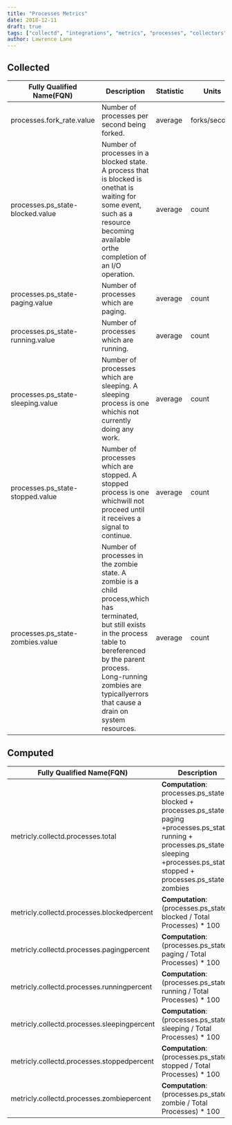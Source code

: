 ```yaml
---
title: "Processes Metrics"
date: 2018-12-11
draft: true
tags: ["collectd", "integrations", "metrics", "processes", "collectors" ]
author: Lawrence Lane
---
```


## Collected
| Fully Qualified Name(FQN)         | Description                                                                                                                                                                                                                                              | Statistic | Units        | Min | Max  | Sparse Data Strategy(SDS) | BASE | CORR | UTIL |
|-----------------------------------|----------------------------------------------------------------------------------------------------------------------------------------------------------------------------------------------------------------------------------------------------------|-----------|--------------|-----|------|---------------------------|------|------|------|
| processes.fork_rate.value         | Number of processes per second being forked.                                                                                                                                                                                                             | average   | forks/second | 0   | none | none                      | yes  | no   | no   |
| processes.ps_state-blocked.value  | Number of processes in a blocked state. A process that is blocked is onethat is waiting for some event, such as a resource becoming available orthe completion of an I/O operation.                                                                      | average   | count        | 0   | none | none                      | yes  | no   | no   |
| processes.ps_state-paging.value   | Number of processes which are paging.                                                                                                                                                                                                                    | average   | count        | 0   | none | none                      | yes  | no   | no   |
| processes.ps_state-running.value  | Number of processes which are running.                                                                                                                                                                                                                   | average   | count        | 0   | none | none                      | yes  | no   | no   |
| processes.ps_state-sleeping.value | Number of processes which are sleeping. A sleeping process is one whichis not currently doing any work.                                                                                                                                                  | average   | count        | 0   | none | none                      | yes  | no   | no   |
| processes.ps_state-stopped.value  | Number of processes which are stopped. A stopped process is one whichwill not proceed until it receives a signal to continue.                                                                                                                            | average   | count        | 0   | none | none                      | yes  | no   | no   |
| processes.ps_state-zombies.value  | Number of processes in the zombie state. A zombie is a child process,which has terminated, but still exists in the process table to bereferenced by the parent process. Long-running zombies are typicallyerrors that cause a drain on system resources. | average   | count        | 0   | none | none                      | yes  | no   | no   |

## Computed

| Fully Qualified Name(FQN)                   | Description                                                                                                                                                                           | Statistic | Units   | Min | Max  | BASE | CORR | UTIL |
|---------------------------------------------|---------------------------------------------------------------------------------------------------------------------------------------------------------------------------------------|-----------|---------|-----|------|------|------|------|
| metricly.collectd.processes.total           | **Computation**: processes.ps_state-blocked + processes.ps_state-paging +processes.ps_state-running + processes.ps_state-sleeping +processes.ps_state-stopped + processes.ps_state-zombies | average   | count   | 0   | none | yes  | yes  | no   |
| metricly.collectd.processes.blockedpercent  | **Computation**: (processes.ps_state-blocked / Total Processes) * 100                                                                                                                      | average   | percent | 0   | 100  | yes  | no   | no   |
| metricly.collectd.processes.pagingpercent   | **Computation**: (processes.ps_state-paging / Total Processes) * 100                                                                                                                       | average   | percent | 0   | 100  | yes  | no   | no   |
| metricly.collectd.processes.runningpercent  | **Computation**: (processes.ps_state-running / Total Processes) * 100                                                                                                                      | average   | percent | 0   | 100  | yes  | yes  | no   |
| metricly.collectd.processes.sleepingpercent | **Computation**: (processes.ps_state-sleeping / Total Processes) * 100                                                                                                                     | average   | percent | 0   | 100  | yes  | no   | no   |
| metricly.collectd.processes.stoppedpercent  | **Computation**: (processes.ps_state-stopped / Total Processes) * 100                                                                                                                      | average   | percent | 0   | 100  | yes  | no   | no   |
| metricly.collectd.processes.zombiepercent   | **Computation**: (processes.ps_state-zombie / Total Processes) * 100                                                                                                                       | average   | percent | 0   | 100  | yes  | no   | no   |
